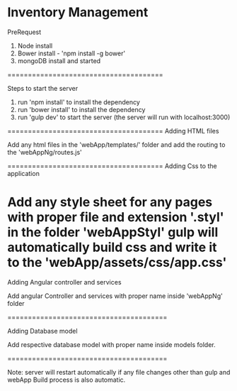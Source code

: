 Inventory Management
====================

PreRequest

1. Node install
2. Bower install - 'npm install -g bower'
3. mongoDB install and started

======================================

Steps to start the server

1. run 'npm install' to install the dependency
2. run 'bower install' to install the dependency
3. run 'gulp dev' to start the server (the server will run with localhost:3000)

======================================
Adding HTML files

Add any html files in the 'webApp/templates/' folder and add the routing to the 'webAppNg/routes.js'

======================================
Adding Css to the application

Add any style sheet for any pages with proper file and extension '.styl' in the folder 'webAppStyl'
gulp will automatically build css and write it to the 'webApp/assets/css/app.css'
======================================

Adding Angular controller and services

Add angular Controller and services with proper name inside 'webAppNg' folder

=======================================

Adding Database model

Add respective database model with proper name inside models folder.

=======================================

Note: server will restart automatically if any file changes other than gulp and webApp
      Build process is also automatic.
